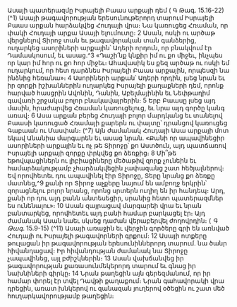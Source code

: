 
Ասայի պատերազմը Իսրայելի Բաաս արքայի դեմ
( Գ Թագ. 15.16-22)
(^1) Ասայի թագավորության երեսունութերորդ տարում Իսրայելի Բաաս արքան հարձակվեց Հուդայի վրա։ Նա
կառուցեց Հռաման, որ փակի Հուդայի արքա Ասայի ելումուտը։ 2 Ասան, ոսկի ու արծաթ վերցնելով Տիրոջ տան եւ
թագավորական տան գանձերից, ուղարկեց ասորիների արքային՝ Ադերի որդուն, որ բնակվում էր Դամասկոսում, եւ
ասաց.^3 «Դաշի՛նք կնքիր իմ ու քո միջեւ, ինչպես որ կար իմ հոր ու քո հոր միջեւ։ Ահավասիկ ես քեզ արծաթ ու ոսկի եմ
ուղարկում, որ հետ դարձնես Իսրայելի Բաաս արքային, որպեսզի նա ինձնից հեռանա»։ 4 Ասորիների արքան՝ Ադերի
որդին, լսեց նրան եւ իր զորքի իշխաններին ուղարկեց Իսրայելի քաղաքների դեմ, որոնք հարված հասցրին Ավոնին,
Դանին, Աբելմայինին եւ Նեփթաղիմ գավառի շրջակա բոլոր բնակավայրերին։ 5 Երբ Բաասը լսեց այդ մասին, հրաժարվեց
Հռաման կառուցելուց, եւ նրա այդ գործը կանգ առավ։ 6 Ասա արքան բերեց Հուդայի բոլոր մարդկանց եւ տանելով Բաասի
կառուցած Հռամայի քարերն ու փայտը՝ դրանցով կառուցեց Գաբաան ու Մասփան։
(^7) Այն ժամանակ Հուդայի Ասա արքայի մոտ եկավ Անանիա մարգարեն եւ ասաց նրան. «Քանի որ ապավինեցիր
ասորիների արքային եւ ոչ թե Տիրոջը՝ քո Աստծուն, այդ պատճառով Իսրայելի արքայի զորքը փրկվեց քո ձեռքից։ 8 Մի՞թե
եթովպացիներն ու լիբիացիները մեծաթիվ զորք չունեին եւ համարձակությամբ չհարձակվեցին չափազանց շատ
հեծյալներով։ Եվ որովհետեւ դու ապավինել էիր Տիրոջը, Տերը նրանց քո ձեռքը մատնեց,^9 քանի որ Տիրոջ աչքերը նայում
են ամբողջ երկրին՝ զորացնելու բոլոր նրանց, որոնց սրտերն ուղիղ են իր հանդեպ։ Արդ, քանի որ դու այդ բանն
անտեսեցիր, սրանից հետո պատերազմներ ես ունենալու»։ 10 Ասան զայրացավ մարգարեի վրա եւ նրան բանտարկեց,
որովհետեւ այդ բանի համար բարկացել էր։ Այդ ժամանակ Ասան նաեւ սկսեց դաժան վերաբերվել ժողովրդին։
( _Գ Թագ_. 15.9-15)
(^11) Ասայի առաջին եւ վերջին գործերը գրի են առնված Հուդայի ու Իսրայելի թագավորների գրքում։ 12 Ասայի ոտքերը
թուլացան իր թագավորության երեսունիններորդ տարում. նա ծանր հիվանդացավ։ Իր հիվանդության ժամանակ նա
Տիրոջը չապավինեց, այլ բժիշկներին։ 13 Ասան վախճանվեց իր թագավորության քառասունմեկերորդ տարում եւ գնաց
իր նախնիների գիրկը։ 14 Նրան թաղեցին այն գերեզմանում, որ իր համար փորել էր տվել Դավթի քաղաքում։ Նրան
գահավորակի վրա դրեցին, առատ խնկերով ու զանազան յուղերով օծեցին ու շատ մեծ հուղարկավորությամբ թաղեցին։

